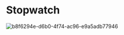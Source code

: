 # Stopwatch
![b8f6294e-d6b0-4f74-ac96-e9a5adb77946](https://user-images.githubusercontent.com/59532676/122515890-b2fc9180-d02b-11eb-875e-9d98970c1038.jpg)
